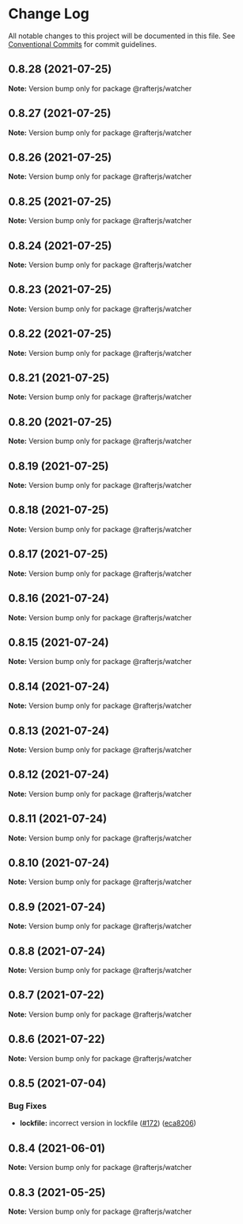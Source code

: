 # Change Log

All notable changes to this project will be documented in this file.
See [Conventional Commits](https://conventionalcommits.org) for commit guidelines.

## 0.8.28 (2021-07-25)

**Note:** Version bump only for package @rafterjs/watcher





## 0.8.27 (2021-07-25)

**Note:** Version bump only for package @rafterjs/watcher





## 0.8.26 (2021-07-25)

**Note:** Version bump only for package @rafterjs/watcher





## 0.8.25 (2021-07-25)

**Note:** Version bump only for package @rafterjs/watcher





## 0.8.24 (2021-07-25)

**Note:** Version bump only for package @rafterjs/watcher





## 0.8.23 (2021-07-25)

**Note:** Version bump only for package @rafterjs/watcher





## 0.8.22 (2021-07-25)

**Note:** Version bump only for package @rafterjs/watcher





## 0.8.21 (2021-07-25)

**Note:** Version bump only for package @rafterjs/watcher





## 0.8.20 (2021-07-25)

**Note:** Version bump only for package @rafterjs/watcher





## 0.8.19 (2021-07-25)

**Note:** Version bump only for package @rafterjs/watcher





## 0.8.18 (2021-07-25)

**Note:** Version bump only for package @rafterjs/watcher





## 0.8.17 (2021-07-25)

**Note:** Version bump only for package @rafterjs/watcher





## 0.8.16 (2021-07-24)

**Note:** Version bump only for package @rafterjs/watcher





## 0.8.15 (2021-07-24)

**Note:** Version bump only for package @rafterjs/watcher





## 0.8.14 (2021-07-24)

**Note:** Version bump only for package @rafterjs/watcher





## 0.8.13 (2021-07-24)

**Note:** Version bump only for package @rafterjs/watcher





## 0.8.12 (2021-07-24)

**Note:** Version bump only for package @rafterjs/watcher





## 0.8.11 (2021-07-24)

**Note:** Version bump only for package @rafterjs/watcher





## 0.8.10 (2021-07-24)

**Note:** Version bump only for package @rafterjs/watcher





## 0.8.9 (2021-07-24)

**Note:** Version bump only for package @rafterjs/watcher





## 0.8.8 (2021-07-24)

**Note:** Version bump only for package @rafterjs/watcher





## 0.8.7 (2021-07-22)

**Note:** Version bump only for package @rafterjs/watcher





## 0.8.6 (2021-07-22)

**Note:** Version bump only for package @rafterjs/watcher





## 0.8.5 (2021-07-04)


### Bug Fixes

* **lockfile:** incorrect version in lockfile ([#172](https://github.com/rafterjs/rafter/issues/172)) ([eca8206](https://github.com/rafterjs/rafter/commit/eca820680574c45714a5cf56560b5f41a1553fa1))





## 0.8.4 (2021-06-01)

**Note:** Version bump only for package @rafterjs/watcher

## 0.8.3 (2021-05-25)

**Note:** Version bump only for package @rafterjs/watcher
